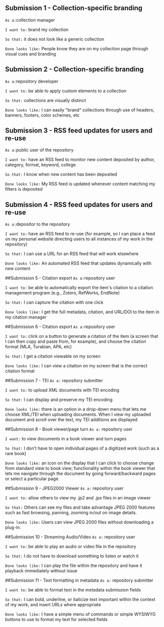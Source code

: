 ## Submission 1 - Collection-specific branding
`As a:`collection manager

`I want to:` brand my collection

`So that:` it does not look like a generic collection

`Done looks like:` People know they are on my collection page through visual cues and branding

## Submission 2 - Collection-specific branding
`As a:`repository developer

`I want to:` be able to apply custom elements to a collection

`So that:` collections are visually distinct

`Done looks like:` I can easily "brand" collections through use of headers, banners, footers, color schemes, etc

## Submission 3 - RSS feed updates for users and re-use
`As a:`public user of the repository

`I want to:` have an RSS feed to monitor new content deposited by author, category, format, keyword, college

`So that:` I know when new content has been deposited

`Done looks like:` My RSS feed is updated whenever content matching my filters is deposited

## Submission 4 - RSS feed updates for users and re-use
`As a:`depositor to the repository

`I want to:` have an RSS feed to re-use (for example, so I can place a feed on my personal website directing users to all instances of my work in the repository)

`So that:` I can use a URL for an RSS feed that will work elsewhere

`Done looks like:` An automated RSS feed that updates dynamically with new content

##Submission 5 - Citation export
`As a:`repository user

`I want to:` be able to automatically export the item's citation to a citation management program (e.g., Zotero, RefWorks, EndNote)

`So that:` I can capture the citation with one click

`Done looks like:` I get the full metadata, citation, and URL/DOI to the item in my citation manager

##Submission 6 - Citation export
`As a:`repository user

`I want to:` click on a button to generate a citation of the item (a screen that I can then copy and paste from, for example), and choose the citation format (MLA, Turabian, APA, etc)

`So that:` I get a citation viewable on my screen

`Done looks like:` I can view a citation on my screen that is the correct citation format

##Submission 7 - TEI
`As a:` repository submitter

`I want to:` to upload XML documents with TEI encoding

`So that:` I can display and preserve my TEI encoding

`Done looks like:` there is an option in a drop-down menu that lets me choose XML/TEI when uploading documents. When I view my uploaded document and scroll over the text, my TEI additions are displayed

##Submission 8 - Book viewer/page turn
`As a:` repository user

`I want:` to view documents in a book viewer and turn pages 

`So that:` I don’t have to open individual pages of a digitized work (such as a rare book)

`Done looks like:` an icon on the display that I can click to choose change from standard view to book view; functionality within the book viewer that lets me navigate through the document by going forward/backward pages or select a particular page

##Submission 9 - JPEG2000 Viewer
`As a:` repository user

`I want to:` allow others to view my .jp2 and .jpx files in an image viewer

`So that:` Others can see my files and take advantage JPEG 2000 features such as fast browsing, panning, zooming in/out on image details.

`Done looks like:` Users can view JPEG 2000 files without downloading a plug-in. 

##Submission 10 - Streaming Audio/Video
`As a:` repository user

`I want to:` be able to play an audio or video file in the repository

`So that:` I do not have to download something to listen or watch it

`Done looks like:` I can play the file within the repository and have it playback immediately without issue  

##Submission 11 - Text formatting in metadata
`As a:` repository submitter

`I want to:` be able to format text in the metadata submission fields

`So that:` I can bold, underline, or italicize text important within the context of my work, and insert URLs where appropriate

`Done looks like:` I have a simple menu of commands or simple WYSIWYG buttons to use to format my text for selected fields